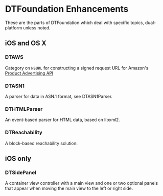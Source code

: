 DTFoundation Enhancements
=========================

These are the parts of DTFoundation which deal with specific topics, dual-platform unless noted.

## iOS and OS X

### DTAWS

Category on `NSURL` for constructing a signed request URL for Amazon's [Product Advertising API](http://docs.aws.amazon.com/AWSECommerceService/latest/DG/Welcome.html)

### DTASN1

A parser for data in ASN.1 format, see DTASN1Parser.

### DTHTMLParser

An event-based parser for HTML data, based on libxml2.

### DTReachability

A block-based reachability solution.

## iOS only

### DTSidePanel

A container view controller with a main view and one or two optional panels that appear when moving the main view to the left or right side. 
